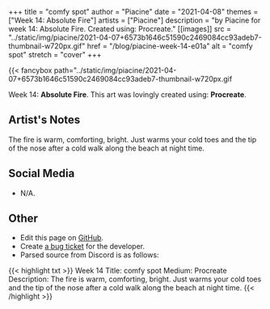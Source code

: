 +++
title =       "comfy spot"
author =      "Piacine"
date =        "2021-04-08"
themes =      ["Week 14: Absolute Fire"]
artists =     ["Piacine"]
description = "by Piacine for week 14: Absolute Fire. Created using: Procreate."
[[images]]
              src = "../static/img/piacine/2021-04-07+6573b1646c51590c2469084cc93adeb7-thumbnail-w720px.gif"
              href = "/blog/piacine-week-14-e01a"
              alt = "comfy spot"
              stretch = "cover"
+++


{{< fancybox path="../static/img/piacine/2021-04-07+6573b1646c51590c2469084cc93adeb7-thumbnail-w720px.gif

Week 14: **Absolute Fire**. This art was lovingly created using: **Procreate**.

## Artist's Notes

The fire is warm, comforting, bright. Just warms your cold toes and the tip of the nose after a cold walk along the beach at night time.

## Social Media

- N/A.

## Other

- Edit this page on [GitHub](https://github.com/teaminkling/web-refresh/edit/main/content/blog/piacine-week-14-e01a.md).
- Create [a bug ticket](https://github.com/teaminkling/web-refresh/issues/new?assignees=&labels=bug&template=problem-report.md&title=) for the developer.
- Parsed source from Discord is as follows:

{{< highlight txt >}}
Week 14
Title: comfy spot
Medium: Procreate
Description: The fire is warm, comforting, bright. Just warms your cold toes and the tip of the nose after a cold walk along the beach at night time.
{{< /highlight >}}